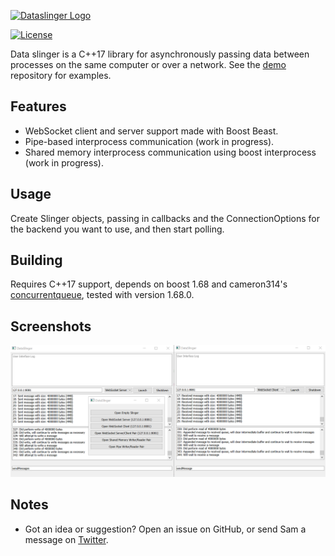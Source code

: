 [![Dataslinger Logo](https://github.com/Tw1ddle/dataslinger-lib/blob/master/screenshots/logo.png?raw=true "Dataslinger logo")](https://github.com/Tw1ddle/dataslinger-lib)

[![License](https://img.shields.io/badge/License-GPL%20v3-blue.svg?style=flat-square)](https://github.com/Tw1ddle/dataslinger/lib/dataslinger/blob/master/LICENSE)

Data slinger is a C++17 library for asynchronously passing data between processes on the same computer or over a network. See the [demo](https://github.com/Tw1ddle/dataslinger) repository for examples.

## Features

 * WebSocket client and server support made with Boost Beast.
 * Pipe-based interprocess communication (work in progress).
 * Shared memory interprocess communication using boost interprocess (work in progress).

## Usage

Create Slinger objects, passing in callbacks and the ConnectionOptions for the backend you want to use, and then start polling.

## Building

Requires C++17 support, depends on boost 1.68 and cameron314's [concurrentqueue](https://github.com/cameron314/concurrentqueue), tested with version 1.68.0.

## Screenshots

[![WebSocket implementation client-server](https://github.com/Tw1ddle/dataslinger/blob/master/screenshots/websocket_simple_client_server.png?raw=true "WebSocket simple client-server example")](https://github.com/Tw1ddle/dataslinger)

## Notes
 * Got an idea or suggestion? Open an issue on GitHub, or send Sam a message on [Twitter](https://twitter.com/Sam_Twidale).
